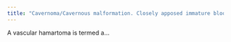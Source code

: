 ```yaml
---
title: "Cavernoma/Cavernous malformation. Closely apposed immature blood vessels."
---
```

A vascular hamartoma is termed a...

